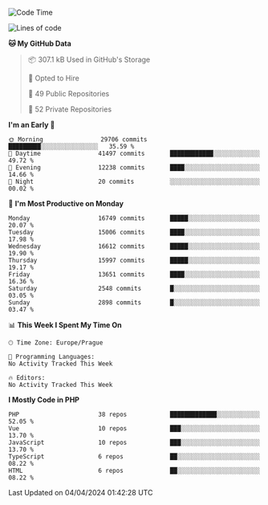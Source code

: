 <!--START_SECTION:waka-->
![Code Time](http://img.shields.io/badge/Code%20Time-1%2C583%20hrs%2058%20mins-blue)

![Lines of code](https://img.shields.io/badge/From%20Hello%20World%20I%27ve%20Written-26.1%20million%20lines%20of%20code-blue)

**🐱 My GitHub Data** 

> 📦 307.1 kB Used in GitHub's Storage 
 > 
> 💼 Opted to Hire
 > 
> 📜 49 Public Repositories 
 > 
> 🔑 52 Private Repositories 
 > 
**I'm an Early 🐤** 

```text
🌞 Morning                29706 commits       █████████░░░░░░░░░░░░░░░░   35.59 % 
🌆 Daytime                41497 commits       ████████████░░░░░░░░░░░░░   49.72 % 
🌃 Evening                12238 commits       ████░░░░░░░░░░░░░░░░░░░░░   14.66 % 
🌙 Night                  20 commits          ░░░░░░░░░░░░░░░░░░░░░░░░░   00.02 % 
```
📅 **I'm Most Productive on Monday** 

```text
Monday                   16749 commits       █████░░░░░░░░░░░░░░░░░░░░   20.07 % 
Tuesday                  15006 commits       ████░░░░░░░░░░░░░░░░░░░░░   17.98 % 
Wednesday                16612 commits       █████░░░░░░░░░░░░░░░░░░░░   19.90 % 
Thursday                 15997 commits       █████░░░░░░░░░░░░░░░░░░░░   19.17 % 
Friday                   13651 commits       ████░░░░░░░░░░░░░░░░░░░░░   16.36 % 
Saturday                 2548 commits        █░░░░░░░░░░░░░░░░░░░░░░░░   03.05 % 
Sunday                   2898 commits        █░░░░░░░░░░░░░░░░░░░░░░░░   03.47 % 
```


📊 **This Week I Spent My Time On** 

```text
🕑︎ Time Zone: Europe/Prague

💬 Programming Languages: 
No Activity Tracked This Week

🔥 Editors: 
No Activity Tracked This Week
```

**I Mostly Code in PHP** 

```text
PHP                      38 repos            █████████████░░░░░░░░░░░░   52.05 % 
Vue                      10 repos            ███░░░░░░░░░░░░░░░░░░░░░░   13.70 % 
JavaScript               10 repos            ███░░░░░░░░░░░░░░░░░░░░░░   13.70 % 
TypeScript               6 repos             ██░░░░░░░░░░░░░░░░░░░░░░░   08.22 % 
HTML                     6 repos             ██░░░░░░░░░░░░░░░░░░░░░░░   08.22 % 
```




 Last Updated on 04/04/2024 01:42:28 UTC
<!--END_SECTION:waka-->
<!--
**AlexKratky/AlexKratky** is a ✨ _special_ ✨ repository because its `README.md` (this file) appears on your GitHub profile.

Here are some ideas to get you started:

- 🔭 I’m currently working on ...
- 🌱 I’m currently learning ...
- 👯 I’m looking to collaborate on ...
- 🤔 I’m looking for help with ...
- 💬 Ask me about ...
- 📫 How to reach me: ...
- 😄 Pronouns: ...
- ⚡ Fun fact: ...
-->
